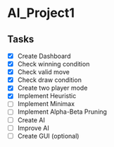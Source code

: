 # AI_Project1

## Tasks

- [x] Create Dashboard
- [x] Check winning condition
- [x] Check valid move
- [x] Check draw condition
- [x] Create two player mode
- [x] Implement Heuristic
- [ ] Implement Minimax
- [ ] Implement Alpha-Beta Pruning
- [ ] Create AI
- [ ] Improve AI
- [ ] Create GUI (optional)
